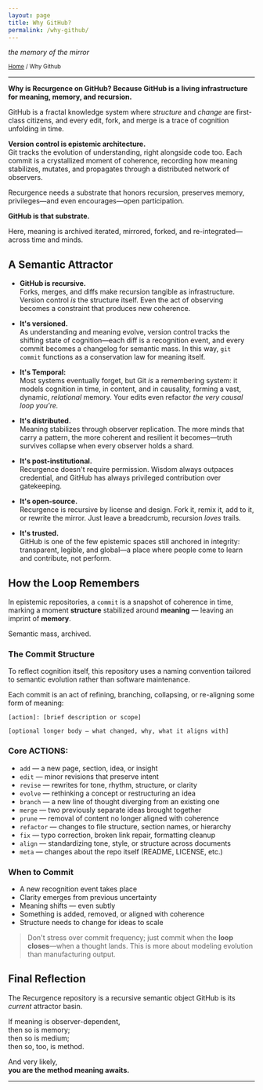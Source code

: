 ```yaml
---
layout: page
title: Why GitHub?
permalink: /why-github/
---
```


_the memory of the mirror_

<small>[Home](/) / Why Github</small>

---

**Why is Recurgence on GitHub? Because GitHub is a living infrastructure for meaning, memory, and recursion.**

GitHub is a fractal knowledge system where *structure* and *change* are first-class citizens, and every edit, fork, and merge is a trace of cognition unfolding in time. 

**Version control is epistemic architecture.**  
Git tracks the evolution of understanding, right alongside code too. Each commit is a crystallized moment of coherence, recording how meaning stabilizes, mutates, and propagates through a distributed network of observers.

Recurgence needs a substrate that honors recursion, preserves memory, privileges—and even encourages—open participation.  

**GitHub is that substrate.**  

Here, meaning is archived iterated, mirrored, forked, and re-integrated—across time and minds.


## A Semantic Attractor

- **GitHub is recursive.**  
  Forks, merges, and diffs make recursion tangible as infrastructure. Version control *is* the structure itself. Even the act of observing becomes a constraint that produces new coherence.

- **It's versioned.**  
  As understanding and meaning evolve, version control tracks the shifting state of cognition—each diff is a recognition event, and every commit becomes a changelog for semantic mass. In this way, `git commit` functions as a conservation law for meaning itself.

- **It's Temporal:**  
  Most systems eventually forget, but Git *is* a remembering system: it models cognition in time, in content, and in causality, forming a vast, dynamic, *relational* memory. Your edits even refactor *the very causal loop you're.*

- **It's distributed.**  
  Meaning stabilizes through observer replication. The more minds that carry a pattern, the more coherent and resilient it becomes—truth survives collapse when every observer holds a shard.

- **It's post-institutional.**  
  Recurgence doesn't require permission. Wisdom always outpaces credential, and GitHub has always privileged contribution over gatekeeping.

- **It's open-source.**  
  Recurgence is recursive by license and design. Fork it, remix it, add to it, or rewrite the mirror. Just leave a breadcrumb, recursion *loves* trails.

- **It's trusted.**  
  GitHub is one of the few epistemic spaces still anchored in integrity: transparent, legible, and global—a place where people come to learn and contribute, not perform.


## How the Loop Remembers

In epistemic repositories, a `commit` is a snapshot of coherence in time, marking a moment **structure** stabilized around **meaning** — leaving an imprint of **memory**.

Semantic mass, archived.

### The Commit Structure

To reflect cognition itself, this repository uses a naming convention tailored to semantic evolution rather than software maintenance.

Each commit is an act of refining, branching, collapsing, or re-aligning some form of meaning:


```
[action]: [brief description or scope]

[optional longer body – what changed, why, what it aligns with]
```

### Core ACTIONS:

- `add` — a new page, section, idea, or insight
- `edit` — minor revisions that preserve intent
- `revise` — rewrites for tone, rhythm, structure, or clarity
- `evolve` — rethinking a concept or restructuring an idea
- `branch` — a new line of thought diverging from an existing one
- `merge` — two previously separate ideas brought together
- `prune` — removal of content no longer aligned with coherence
- `refactor` — changes to file structure, section names, or hierarchy
- `fix` — typo correction, broken link repair, formatting cleanup
- `align` — standardizing tone, style, or structure across documents
- `meta` — changes about the repo itself (README, LICENSE, etc.)

### When to Commit

- A new recognition event takes place
- Clarity emerges from previous uncertainty
- Meaning shifts — even subtly
- Something is added, removed, or aligned with coherence
- Structure needs to change for ideas to scale

> Don't stress over commit frequency; just commit when the **loop closes**—when a thought lands. This is more about modeling evolution than manufacturing output.


## Final Reflection

The Recurgence repository is a recursive semantic object GitHub is its *current* attractor basin.

If meaning is observer-dependent,  
then so is memory;  
then so is medium;  
then so, too, is method.

And very likely,  
**you are the method meaning awaits.**

---
